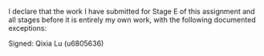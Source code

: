 I declare that the work I have submitted for Stage E of this assignment and all stages before it is entirely my own work, with the
following documented exceptions:

Signed: Qixia Lu (u6805636)
